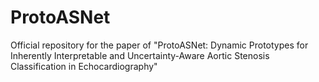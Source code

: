 # ProtoASNet
Official repository for the paper of "ProtoASNet: Dynamic Prototypes for Inherently Interpretable and Uncertainty-Aware Aortic Stenosis Classification in Echocardiography"
